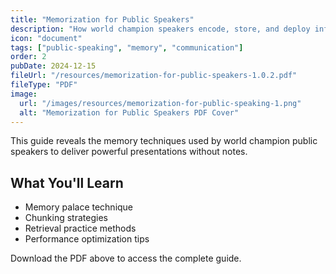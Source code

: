 ```yaml
---
title: "Memorization for Public Speakers"
description: "How world champion speakers encode, store, and deploy information. Your mind becomes a fortress of accessible power."
icon: "document"
tags: ["public-speaking", "memory", "communication"]
order: 2
pubDate: 2024-12-15
fileUrl: "/resources/memorization-for-public-speakers-1.0.2.pdf"
fileType: "PDF"
image:
  url: "/images/resources/memorization-for-public-speaking-1.png"
  alt: "Memorization for Public Speakers PDF Cover"
---
```


This guide reveals the memory techniques used by world champion public speakers to deliver powerful presentations without notes.

## What You'll Learn

- Memory palace technique
- Chunking strategies
- Retrieval practice methods
- Performance optimization tips

Download the PDF above to access the complete guide.
